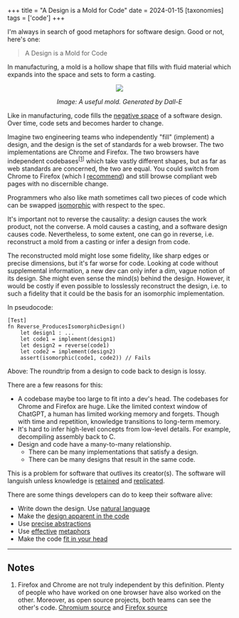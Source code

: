 +++
title = "A Design is a Mold for Code"
date = 2024-01-15
[taxonomies]
tags = ['code']
+++

I'm always in search of good metaphors for software design. Good or not, here's one:

> A Design is a Mold for Code

In manufacturing, a mold is a hollow shape that fills with fluid material which expands into the space and sets to form a casting. 

<div style="text-align: center; width: 60%; margin: 0 auto;">
  <img src="../dall-e-muffin-pan.png"/>
  <p style="font-style: italic">Image: A useful mold. Generated by Dall-E</p>
</div>

Like in manufacturing, code fills the [negative space](https://en.wikipedia.org/wiki/Negative_space) of a software design. Over time, code sets and becomes harder to change.

Imagine two engineering teams who independently "fill" (implement) a design, and the design is the set of standards for a web browser. The two implementations are Chrome and Firefox. The two browsers have independent codebases<sup>\[[1](#notes)\]</sup> which take vastly different shapes, but as far as web standards are concerned, the two are equal. You could switch from Chrome to Firefox (which I [recommend](https://www.eff.org/deeplinks/2021/12/chrome-users-beware-manifest-v3-deceitful-and-threatening)) and still browse compliant web pages with no discernible change. 

Programmers who also like math sometimes call two pieces of code which can be swapped [isomorphic](https://blog.ploeh.dk/2018/01/08/software-design-isomorphisms/) with respect to the spec.

It's important not to reverse the causality: a design causes the work product, not the converse. A mold causes a casting, and a software design causes code. Nevertheless, to some extent, one can go in reverse, i.e. reconstruct a mold from a casting or infer a design from code. 

The reconstructed mold might lose some fidelity, like sharp edges or precise dimensions, but it's far worse for code. Looking at code without supplemental information, a new dev can only infer a dim, vague notion of its design. She might even sense the mind(s) behind the design. However, it would be costly if even possible to losslessly reconstruct the design, i.e. to such a fidelity that it could be the basis for an isomorphic implementation.

In pseudocode:

```
[Test]
fn Reverse_ProducesIsomorphicDesign()
    let design1 : ...
    let code1 = implement(design1)
    let design2 = reverse(code1)
    let code2 = implement(design2)
    assert(isomorphic(code1, code2)) // Fails
```

Above: The roundtrip from a design to code back to design is lossy.

There are a few reasons for this:

- A codebase maybe too large to fit into a dev's head. The codebases for Chrome and Firefox are huge. Like the limited context window of ChatGPT, a human has limited working memory and forgets. Though with time and repetition, knowledge transitions to long-term memory.
- It's hard to infer high-level concepts from low-level details. For example, decompiling assembly back to C.
- Design and code have a many-to-many relationship.
	- There can be many implementations that satisfy a design.
	- There can be many designs that result in the same code.

This is a problem for software that outlives its creator(s). The software will languish unless knowledge is [retained](https://en.wikipedia.org/wiki/Organizational_memory) and [replicated](https://en.wikipedia.org/wiki/Bus_factor).

There are some things developers can do to keep their software alive:

- Write down the design. Use [natural language](https://en.wikipedia.org/wiki/Literate_programming)
- Make the [design apparent in the code](https://www.pathsensitive.com/2018/01/the-design-of-software-is-thing-apart.html)
- Use [precise abstractions](https://www.pathsensitive.com/2022/03/abstraction-not-what-you-think-it-is.html)
- Use [effective](https://argumatronic.com/posts/2018-09-02-effective-metaphor.html) [metaphors](https://gist.github.com/onlurking/fc5c81d18cfce9ff81bc968a7f342fb1#tacit-knowledge-and-documentation)
- Make the code [fit in your head](https://www.oreilly.com/library/view/code-that-fits/9780137464302/)

---

## Notes

1. Firefox and Chrome are not truly independent by this definition. Plenty of people who have worked on one browser have also worked on the other. Moreover, as open source projects, both teams can see the other's code. [Chromium source](https://source.chromium.org/chromium/chromium/src/+/main:) and [Firefox source](https://searchfox.org/mozilla-central/source) 
